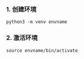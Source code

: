 ### 1. 创建环境
```shell
python3 -m venv envname
```

### 2. 激活环境
```shell
source envname/bin/activate
```
